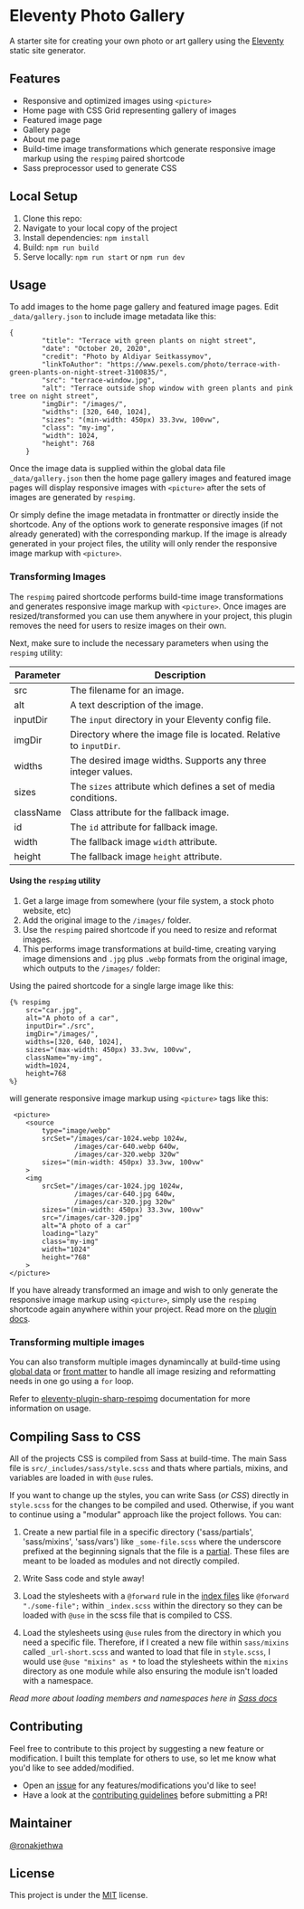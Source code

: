 # Eleventy Photo Gallery

A starter site for creating your own photo or art gallery using the [Eleventy](https://github.com/11ty/eleventy) static site generator.
## Features 
- Responsive and optimized images using `<picture>`
- Home page with CSS Grid representing gallery of images
- Featured image page
- Gallery page
- About me page
- Build-time image transformations which generate responsive image markup using the `respimg` paired shortcode
- Sass preprocessor used to generate CSS

## Local Setup
1. Clone this repo:
2. Navigate to your local copy of the project
3. Install dependencies: `npm install`
4. Build: `npm run build`
5. Serve locally: `npm run start` or `npm run dev`

## Usage
To add images to the home page gallery and featured image pages. Edit `_data/gallery.json` to include image metadata like this:

```
{
        "title": "Terrace with green plants on night street",
        "date": "October 20, 2020",
        "credit": "Photo by Aldiyar Seitkassymov",
        "linkToAuthor": "https://www.pexels.com/photo/terrace-with-green-plants-on-night-street-3100835/",
        "src": "terrace-window.jpg",
        "alt": "Terrace outside shop window with green plants and pink tree on night street",
        "imgDir": "/images/",
        "widths": [320, 640, 1024],
        "sizes": "(min-width: 450px) 33.3vw, 100vw",
        "class": "my-img",
        "width": 1024,
        "height": 768
    }
```

Once the image data is supplied within the global data file `_data/gallery.json` then the home page gallery images and featured image pages will display responsive images with `<picture>` after the sets of images are generated by `respimg`.

Or simply define the image metadata in frontmatter or directly inside the shortcode. Any of the options work to generate responsive images (if not already generated) with the corresponding markup. If the image is already generated in your project files, the utility will only render the responsive image markup with `<picture>`.

### Transforming Images
The `respimg` paired shortcode performs build-time image transformations and generates responsive image markup with `<picture>`. Once images are resized/transformed you can use them anywhere in your project, this plugin removes the need for users to resize images on their own.

Next, make sure to include the necessary parameters when using the `respimg` utility:

| Parameter | Description |
| ------    | -------     |
| src       | The filename for an image. |
| alt       | A text description of the image. |
| inputDir | The `input` directory in your Eleventy config file. |
| imgDir | Directory where the image file is located. Relative to `inputDir`. |
| widths    | The desired image widths. Supports any three integer values. |
| sizes     | The `sizes` attribute which defines a set of media conditions. |
| className     | Class attribute for the fallback image. |
| id | The `id` attribute for fallback image. |
| width     | The fallback image `width` attribute.  |
| height    | The fallback image `height` attribute. |

#### Using the `respimg` utility

1. Get a large image from somewhere (your file system, a stock photo website, etc)
2. Add the original image to the `/images/` folder.
3. Use the `respimg` paired shortcode if you need to resize and reformat images.
4. This performs image transformations at build-time, creating varying image dimensions and `.jpg` plus `.webp` formats from the original image, which outputs to the `/images/` folder:

Using the paired shortcode for a single large image like this: 
```
{% respimg 
    src="car.jpg",
    alt="A photo of a car",
    inputDir="./src",
    imgDir="/images/",
    widths=[320, 640, 1024],
    sizes="(max-width: 450px) 33.3vw, 100vw",
    className="my-img",
    width=1024,
    height=768
%}
```
will generate responsive image markup using `<picture>` tags like this:
```
 <picture>
    <source 
        type="image/webp"
        srcSet="/images/car-1024.webp 1024w,
                /images/car-640.webp 640w,
                /images/car-320.webp 320w"
        sizes="(min-width: 450px) 33.3vw, 100vw"
    >
    <img 
        srcSet="/images/car-1024.jpg 1024w,
                /images/car-640.jpg 640w,
                /images/car-320.jpg 320w"
        sizes="(min-width: 450px) 33.3vw, 100vw"
        src="/images/car-320.jpg"
        alt="A photo of a car"
        loading="lazy"
        class="my-img"
        width="1024"
        height="768"
    >
</picture>
```

If you have already transformed an image and wish to only generate the responsive image markup using `<picture>`, simply use the `respimg` shortcode again anywhere within your project. Read more on the [plugin docs](https://github.com/tannerdolby/eleventy-plugin-sharp-respimg#using-the-paired-shortcode-more-than-once-for-the-same-image).

### Transforming multiple images
You can also transform multiple images dynamincally at build-time using [global data](https://www.11ty.dev/docs/data-global/) or [front matter](https://www.11ty.dev/docs/data-frontmatter/) to handle all image resizing and reformatting needs in one go using a `for` loop. 

Refer to [eleventy-plugin-sharp-respimg](https://github.com/tannerdolby/eleventy-plugin-sharp-respimg) documentation for more information on usage.

## Compiling Sass to CSS
All of the projects CSS is compiled from Sass at build-time. The main Sass file is `src/_includes/sass/style.scss` and thats where partials, mixins, and variables are loaded in with `@use` rules. 

If you want to change up the styles, you can write Sass (_or CSS_) directly in `style.scss` for the changes to be compiled and used. Otherwise, if you want to continue using a "modular" approach like the project follows. You can:

1. Create a new partial file in a specific directory ('sass/partials', 'sass/mixins', 'sass/vars') like `_some-file.scss` where the underscore prefixed at the beginning signals that the file is a [partial](https://sass-lang.com/documentation/at-rules/use#partials). These files are meant to be loaded as modules and not directly compiled.

2. Write Sass code and style away!


3. Load the stylesheets with a `@forward` rule in the [index files](https://sass-lang.com/documentation/at-rules/use#index-files) like `@forward "./some-file";` within `_index.scss` within the directory so they can be loaded with `@use` in the scss file that is compiled to CSS.

4. Load the stylesheets using `@use` rules from the directory in which you need a specific file. Therefore, if I created a new file within `sass/mixins` called `_url-short.scss` and wanted to load that file in `style.scss`, I would use `@use "mixins" as *` to load the stylesheets within the `mixins` directory as one module while also ensuring the module isn't loaded with a namespace. 

_Read more about loading members and namespaces here in [Sass docs](https://sass-lang.com/documentation/at-rules/use#loading-members)_

## Contributing 
Feel free to contribute to this project by suggesting a new feature or modification. I built this template for others to use, so let me know what you'd like to see added/modified. 

- Open an [issue](https://github.com/ronakjethwa/ronakjethwa-gallery/issues) for any features/modifications you'd like to see! 
- Have a look at the [contributing guidelines](https://github.com/ronakjethwa/ronakjethwa-gallery/blob/master/CONTRIBUTING.md) before submitting a PR!

## Maintainer
[@ronakjethwa](https://github.com/ronakjethwa)

## License 
This project is under the [MIT](https://github.com/ronakjethwa/ronakjethwa-gallery/blob/master/LICENSE) license.